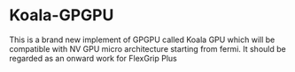# Koala-GPGPU
This is a brand new implement of GPGPU called Koala GPU which will be compatible with NV GPU micro architecture starting from fermi. It should be regarded as an onward work for FlexGrip Plus
